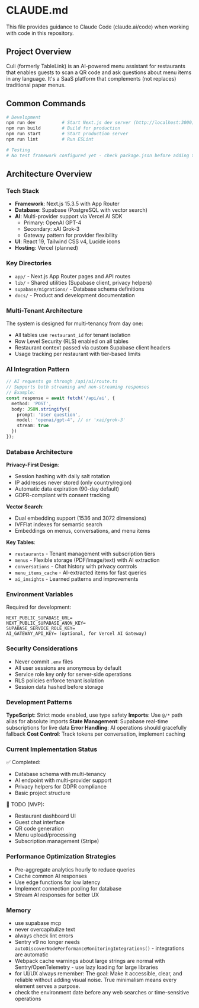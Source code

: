 # CLAUDE.md

This file provides guidance to Claude Code (claude.ai/code) when working with code in this repository.

## Project Overview

Culi (formerly TableLink) is an AI-powered menu assistant for restaurants that enables guests to scan a QR code and ask questions about menu items in any language. It's a SaaS platform that complements (not replaces) traditional paper menus.

## Common Commands

```bash
# Development
npm run dev          # Start Next.js dev server (http://localhost:3000)
npm run build        # Build for production
npm run start        # Start production server
npm run lint         # Run ESLint

# Testing
# No test framework configured yet - check package.json before adding tests
```

## Architecture Overview

### Tech Stack
- **Framework**: Next.js 15.3.5 with App Router
- **Database**: Supabase (PostgreSQL with vector search)
- **AI**: Multi-provider support via Vercel AI SDK
  - Primary: OpenAI GPT-4
  - Secondary: xAI Grok-3
  - Gateway pattern for provider flexibility
- **UI**: React 19, Tailwind CSS v4, Lucide icons
- **Hosting**: Vercel (planned)

### Key Directories
- `app/` - Next.js App Router pages and API routes
- `lib/` - Shared utilities (Supabase client, privacy helpers)
- `supabase/migrations/` - Database schema definitions
- `docs/` - Product and development documentation

### Multi-Tenant Architecture

The system is designed for multi-tenancy from day one:
- All tables use `restaurant_id` for tenant isolation
- Row Level Security (RLS) enabled on all tables
- Restaurant context passed via custom Supabase client headers
- Usage tracking per restaurant with tier-based limits

### AI Integration Pattern

```typescript
// AI requests go through /api/ai/route.ts
// Supports both streaming and non-streaming responses
// Example:
const response = await fetch('/api/ai', {
  method: 'POST',
  body: JSON.stringify({
    prompt: 'User question',
    model: 'openai/gpt-4', // or 'xai/grok-3'
    stream: true
  })
});
```

### Database Architecture

**Privacy-First Design**:
- Session hashing with daily salt rotation
- IP addresses never stored (only country/region)
- Automatic data expiration (90-day default)
- GDPR-compliant with consent tracking

**Vector Search**:
- Dual embedding support (1536 and 3072 dimensions)
- IVFFlat indexes for semantic search
- Embeddings on menus, conversations, and menu items

**Key Tables**:
- `restaurants` - Tenant management with subscription tiers
- `menus` - Flexible storage (PDF/image/text) with AI extraction
- `conversations` - Chat history with privacy controls
- `menu_items_cache` - AI-extracted items for fast queries
- `ai_insights` - Learned patterns and improvements

### Environment Variables

Required for development:
```
NEXT_PUBLIC_SUPABASE_URL=
NEXT_PUBLIC_SUPABASE_ANON_KEY=
SUPABASE_SERVICE_ROLE_KEY=
AI_GATEWAY_API_KEY= (optional, for Vercel AI Gateway)
```

### Security Considerations

- Never commit `.env` files
- All user sessions are anonymous by default
- Service role key only for server-side operations
- RLS policies enforce tenant isolation
- Session data hashed before storage

### Development Patterns

**TypeScript**: Strict mode enabled, use type safety
**Imports**: Use `@/*` path alias for absolute imports
**State Management**: Supabase real-time subscriptions for live data
**Error Handling**: AI operations should gracefully fallback
**Cost Control**: Track tokens per conversation, implement caching

### Current Implementation Status

✅ Completed:
- Database schema with multi-tenancy
- AI endpoint with multi-provider support
- Privacy helpers for GDPR compliance
- Basic project structure

🚧 TODO (MVP):
- Restaurant dashboard UI
- Guest chat interface
- QR code generation
- Menu upload/processing
- Subscription management (Stripe)

### Performance Optimization Strategies

- Pre-aggregate analytics hourly to reduce queries
- Cache common AI responses
- Use edge functions for low latency
- Implement connection pooling for database
- Stream AI responses for better UX

### Memory

- use supabase mcp
- never overcapitulize text
- always check lint errors
- Sentry v9 no longer needs `autoDiscoverNodePerformanceMonitoringIntegrations()` - integrations are automatic
- Webpack cache warnings about large strings are normal with Sentry/OpenTelemetry - use lazy loading for large libraries
- for UI/UX always remember: The goal: Make it accessible, clear, and reliable without adding visual noise. True minimalism means every element serves a purpose.
- check the environment date before any web searches or time-sensitive operations